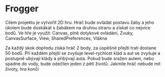 # Frogger

Cílem projektu je vytvořit 2D hru. Hráč bude ovládat postavu žaby a jeho úkolem bude doskákat s žabákem na druhou stranu a získat co nejvíce bodů. Ve hře je využit: Canvas, plně dotykové ovládání, Zvuky, CanvasSurface, View, SharedPreferences, Vlákna

Za každý skok dopředu získá hráč 2 body, za úspěšné přejítí trati dostane 50 bodů. Při každém přejítí se zvyšuje level-rychlost klád a aut se zvyšuje a postupně ubývají klády a přibývají auta.
Pokud bude sražen autem, nebo spadne do vody, bude odečten jeden z pěti životů. Jakmile hráč nebude mít životy, hra končí

